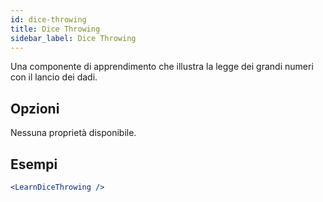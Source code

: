 ```yaml
---
id: dice-throwing
title: Dice Throwing
sidebar_label: Dice Throwing
---
```


Una componente di apprendimento che illustra la legge dei grandi numeri con il lancio dei dadi.

## Opzioni

Nessuna proprietà disponibile.

## Esempi

```jsx live
<LearnDiceThrowing />
```

